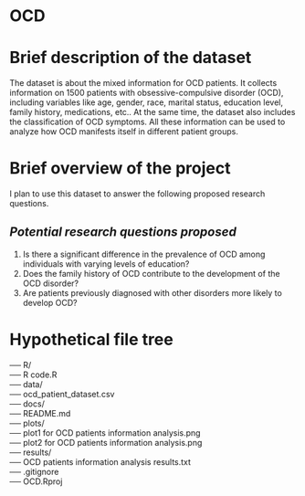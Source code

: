 # OCD

# **Brief description of the dataset**

The dataset is about the mixed information for OCD patients. It collects information on 1500 patients with obsessive-compulsive disorder (OCD), including variables like age, gender, race, marital status, education level, family history, medications, etc.. At the same time, the dataset also includes the classification of OCD symptoms. All these information can be used to analyze how OCD manifests itself in different patient groups.

# **Brief overview of the project**

I plan to use this dataset to answer the following proposed research questions.

## ***Potential research questions proposed***

1. Is there a significant difference in the prevalence of OCD among individuals with varying levels of education?
2. Does the family history of OCD contribute to the development of the OCD disorder?
3. Are patients previously diagnosed with other disorders more likely to develop OCD?

# **Hypothetical file tree**

── R/  
  ── R code.R   
── data/  
  ── ocd_patient_dataset.csv  
── docs/  
  ── README.md  
── plots/  
  ── plot1 for OCD patients information analysis.png  
  ── plot2 for OCD patients information analysis.png  
── results/   
  ── OCD patients information analysis results.txt  
── .gitignore  
── OCD.Rproj  
